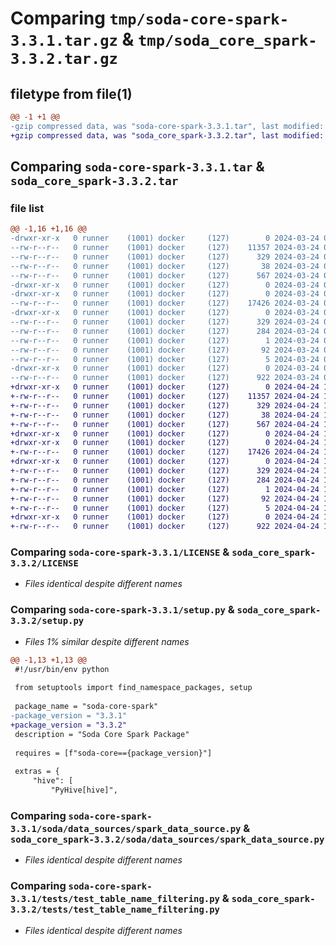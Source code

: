 # Comparing `tmp/soda-core-spark-3.3.1.tar.gz` & `tmp/soda_core_spark-3.3.2.tar.gz`

## filetype from file(1)

```diff
@@ -1 +1 @@
-gzip compressed data, was "soda-core-spark-3.3.1.tar", last modified: Sun Mar 24 04:29:38 2024, max compression
+gzip compressed data, was "soda_core_spark-3.3.2.tar", last modified: Wed Apr 24 15:26:39 2024, max compression
```

## Comparing `soda-core-spark-3.3.1.tar` & `soda_core_spark-3.3.2.tar`

### file list

```diff
@@ -1,16 +1,16 @@
-drwxr-xr-x   0 runner    (1001) docker     (127)        0 2024-03-24 04:29:38.749386 soda-core-spark-3.3.1/
--rw-r--r--   0 runner    (1001) docker     (127)    11357 2024-03-24 04:28:40.000000 soda-core-spark-3.3.1/LICENSE
--rw-r--r--   0 runner    (1001) docker     (127)      329 2024-03-24 04:29:38.749386 soda-core-spark-3.3.1/PKG-INFO
--rw-r--r--   0 runner    (1001) docker     (127)       38 2024-03-24 04:29:38.749386 soda-core-spark-3.3.1/setup.cfg
--rw-r--r--   0 runner    (1001) docker     (127)      567 2024-03-24 04:28:40.000000 soda-core-spark-3.3.1/setup.py
-drwxr-xr-x   0 runner    (1001) docker     (127)        0 2024-03-24 04:29:38.749386 soda-core-spark-3.3.1/soda/
-drwxr-xr-x   0 runner    (1001) docker     (127)        0 2024-03-24 04:29:38.749386 soda-core-spark-3.3.1/soda/data_sources/
--rw-r--r--   0 runner    (1001) docker     (127)    17426 2024-03-24 04:28:40.000000 soda-core-spark-3.3.1/soda/data_sources/spark_data_source.py
-drwxr-xr-x   0 runner    (1001) docker     (127)        0 2024-03-24 04:29:38.749386 soda-core-spark-3.3.1/soda_core_spark.egg-info/
--rw-r--r--   0 runner    (1001) docker     (127)      329 2024-03-24 04:29:38.000000 soda-core-spark-3.3.1/soda_core_spark.egg-info/PKG-INFO
--rw-r--r--   0 runner    (1001) docker     (127)      284 2024-03-24 04:29:38.000000 soda-core-spark-3.3.1/soda_core_spark.egg-info/SOURCES.txt
--rw-r--r--   0 runner    (1001) docker     (127)        1 2024-03-24 04:29:38.000000 soda-core-spark-3.3.1/soda_core_spark.egg-info/dependency_links.txt
--rw-r--r--   0 runner    (1001) docker     (127)       92 2024-03-24 04:29:38.000000 soda-core-spark-3.3.1/soda_core_spark.egg-info/requires.txt
--rw-r--r--   0 runner    (1001) docker     (127)        5 2024-03-24 04:29:38.000000 soda-core-spark-3.3.1/soda_core_spark.egg-info/top_level.txt
-drwxr-xr-x   0 runner    (1001) docker     (127)        0 2024-03-24 04:29:38.749386 soda-core-spark-3.3.1/tests/
--rw-r--r--   0 runner    (1001) docker     (127)      922 2024-03-24 04:28:40.000000 soda-core-spark-3.3.1/tests/test_table_name_filtering.py
+drwxr-xr-x   0 runner    (1001) docker     (127)        0 2024-04-24 15:26:39.107855 soda_core_spark-3.3.2/
+-rw-r--r--   0 runner    (1001) docker     (127)    11357 2024-04-24 15:25:40.000000 soda_core_spark-3.3.2/LICENSE
+-rw-r--r--   0 runner    (1001) docker     (127)      329 2024-04-24 15:26:39.107855 soda_core_spark-3.3.2/PKG-INFO
+-rw-r--r--   0 runner    (1001) docker     (127)       38 2024-04-24 15:26:39.107855 soda_core_spark-3.3.2/setup.cfg
+-rw-r--r--   0 runner    (1001) docker     (127)      567 2024-04-24 15:25:40.000000 soda_core_spark-3.3.2/setup.py
+drwxr-xr-x   0 runner    (1001) docker     (127)        0 2024-04-24 15:26:39.107855 soda_core_spark-3.3.2/soda/
+drwxr-xr-x   0 runner    (1001) docker     (127)        0 2024-04-24 15:26:39.107855 soda_core_spark-3.3.2/soda/data_sources/
+-rw-r--r--   0 runner    (1001) docker     (127)    17426 2024-04-24 15:25:40.000000 soda_core_spark-3.3.2/soda/data_sources/spark_data_source.py
+drwxr-xr-x   0 runner    (1001) docker     (127)        0 2024-04-24 15:26:39.107855 soda_core_spark-3.3.2/soda_core_spark.egg-info/
+-rw-r--r--   0 runner    (1001) docker     (127)      329 2024-04-24 15:26:39.000000 soda_core_spark-3.3.2/soda_core_spark.egg-info/PKG-INFO
+-rw-r--r--   0 runner    (1001) docker     (127)      284 2024-04-24 15:26:39.000000 soda_core_spark-3.3.2/soda_core_spark.egg-info/SOURCES.txt
+-rw-r--r--   0 runner    (1001) docker     (127)        1 2024-04-24 15:26:39.000000 soda_core_spark-3.3.2/soda_core_spark.egg-info/dependency_links.txt
+-rw-r--r--   0 runner    (1001) docker     (127)       92 2024-04-24 15:26:39.000000 soda_core_spark-3.3.2/soda_core_spark.egg-info/requires.txt
+-rw-r--r--   0 runner    (1001) docker     (127)        5 2024-04-24 15:26:39.000000 soda_core_spark-3.3.2/soda_core_spark.egg-info/top_level.txt
+drwxr-xr-x   0 runner    (1001) docker     (127)        0 2024-04-24 15:26:39.107855 soda_core_spark-3.3.2/tests/
+-rw-r--r--   0 runner    (1001) docker     (127)      922 2024-04-24 15:25:40.000000 soda_core_spark-3.3.2/tests/test_table_name_filtering.py
```

### Comparing `soda-core-spark-3.3.1/LICENSE` & `soda_core_spark-3.3.2/LICENSE`

 * *Files identical despite different names*

### Comparing `soda-core-spark-3.3.1/setup.py` & `soda_core_spark-3.3.2/setup.py`

 * *Files 1% similar despite different names*

```diff
@@ -1,13 +1,13 @@
 #!/usr/bin/env python
 
 from setuptools import find_namespace_packages, setup
 
 package_name = "soda-core-spark"
-package_version = "3.3.1"
+package_version = "3.3.2"
 description = "Soda Core Spark Package"
 
 requires = [f"soda-core=={package_version}"]
 
 extras = {
     "hive": [
         "PyHive[hive]",
```

### Comparing `soda-core-spark-3.3.1/soda/data_sources/spark_data_source.py` & `soda_core_spark-3.3.2/soda/data_sources/spark_data_source.py`

 * *Files identical despite different names*

### Comparing `soda-core-spark-3.3.1/tests/test_table_name_filtering.py` & `soda_core_spark-3.3.2/tests/test_table_name_filtering.py`

 * *Files identical despite different names*

